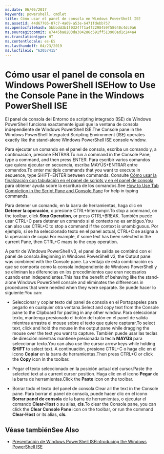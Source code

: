 ```yaml
---
ms.date: 06/05/2017
keywords: powershell, cmdlet
title: Cómo usar el panel de consola en Windows PowerShell ISE
ms.assetid: 44d67705-87c7-4a69-a53e-6471fdebb757
ms.openlocfilehash: 5bbbdd3b1f0324ff1a4f2298459f58640c4dc9a6
ms.sourcegitcommit: e7445ba8203da304286c591ff513900ad1c244a4
ms.translationtype: HT
ms.contentlocale: es-ES
ms.lasthandoff: 04/23/2019
ms.locfileid: "62057415"
---
```

# <a name="how-to-use-the-console-pane-in-the-windows-powershell-ise"></a><span data-ttu-id="e7466-103">Cómo usar el panel de consola en Windows PowerShell ISE</span><span class="sxs-lookup"><span data-stu-id="e7466-103">How to Use the Console Pane in the Windows PowerShell ISE</span></span>

<span data-ttu-id="e7466-104">El panel de consola del Entorno de scripting integrado (ISE) de Windows PowerShell funciona exactamente igual que la ventana de consola independiente de Windows PowerShell ISE.</span><span class="sxs-lookup"><span data-stu-id="e7466-104">The Console pane in the Windows PowerShell Integrated Scripting Environment (ISE) operates exactly like the stand-alone Windows PowerShell ISE console window.</span></span>

<span data-ttu-id="e7466-105">Para ejecutar un comando en el panel de consola, escriba un comando y, a continuación, presione ENTRAR.</span><span class="sxs-lookup"><span data-stu-id="e7466-105">To run a command in the Console Pane, type a command, and then press ENTER.</span></span> <span data-ttu-id="e7466-106">Para escribir varios comandos que quiera ejecutar en secuencia, escriba MAYÚS+ENTRAR entre comandos.</span><span class="sxs-lookup"><span data-stu-id="e7466-106">To enter multiple commands that you want to execute in sequence, type SHIFT+ENTER between commands.</span></span> <span data-ttu-id="e7466-107">Consulte [Cómo usar la finalización con tabulación en el panel de scripts y en el panel de consola](How-to-Use-Tab-Completion-in-the-Script-Pane-and-Console-Pane.md) para obtener ayuda sobre la escritura de los comandos.</span><span class="sxs-lookup"><span data-stu-id="e7466-107">See [How to Use Tab Completion in the Script Pane and Console Pane](How-to-Use-Tab-Completion-in-the-Script-Pane-and-Console-Pane.md) for help in typing commands.</span></span>

<span data-ttu-id="e7466-108">Para detener un comando, en la barra de herramientas, haga clic en **Detener la operación**, o presione CTRL+Interrumpir.</span><span class="sxs-lookup"><span data-stu-id="e7466-108">To stop a command, on the toolbar, click **Stop Operation**, or press CTRL+BREAK.</span></span> <span data-ttu-id="e7466-109">También puede usar CTRL+C para detener un comando si el contexto no es ambiguo.</span><span class="sxs-lookup"><span data-stu-id="e7466-109">You can also use CTRL+C to stop a command if the context is unambiguous.</span></span> <span data-ttu-id="e7466-110">Por ejemplo, si se ha seleccionado texto en el panel actual, CTRL+C se asigna a la operación de copia.</span><span class="sxs-lookup"><span data-stu-id="e7466-110">For example, if some text has been selected in the current Pane, then CTRL+C maps to the copy operation.</span></span>

<span data-ttu-id="e7466-111">A partir de Windows PowerShell v3, el panel de salida se combinó con el panel de consola.</span><span class="sxs-lookup"><span data-stu-id="e7466-111">Beginning in Windows PowerShell v3, the Output pane was combined with the Console pane.</span></span> <span data-ttu-id="e7466-112">La ventaja de esta combinación es que se comporta como la consola independiente de Windows PowerShell y se eliminan las diferencias en los procedimientos que eran necesarios cuando eran independientes.</span><span class="sxs-lookup"><span data-stu-id="e7466-112">This has the benefit of behaving like the stand-alone Windows PowerShell console and eliminates the differences in procedures that were needed when they were separate.</span></span> <span data-ttu-id="e7466-113">Se puede hacer lo siguiente:</span><span class="sxs-lookup"><span data-stu-id="e7466-113">You can:</span></span>

- <span data-ttu-id="e7466-114">Seleccionar y copiar texto del panel de consola en el Portapapeles para pegarlo en cualquier otra ventana.</span><span class="sxs-lookup"><span data-stu-id="e7466-114">Select and copy text from the Console pane to the Clipboard for pasting in any other window.</span></span> <span data-ttu-id="e7466-115">Para seleccionar texto, mantenga presionado el botón del ratón en el panel de salida mientras arrastra el mouse sobre el texto que quiere capturar.</span><span class="sxs-lookup"><span data-stu-id="e7466-115">To select text, click and hold the mouse in the output pane while dragging the mouse over the text you want to capture.</span></span> <span data-ttu-id="e7466-116">También puede usar las teclas de dirección mientras mantiene presionada la tecla **MAYÚS** para seleccionar texto.</span><span class="sxs-lookup"><span data-stu-id="e7466-116">You can also use the cursor arrow keys while holding **SHIFT** to select text.</span></span> <span data-ttu-id="e7466-117">A continuación, presione CTRL+C o haga clic en el icono **Copiar** en la barra de herramientas.</span><span class="sxs-lookup"><span data-stu-id="e7466-117">Then press CTRL+C or click the **Copy** icon in the toolbar.</span></span>

- <span data-ttu-id="e7466-118">Pegar el texto seleccionado en la posición actual del cursor.</span><span class="sxs-lookup"><span data-stu-id="e7466-118">Paste the selected text at a current cursor position.</span></span> <span data-ttu-id="e7466-119">Haga clic en el icono **Pegar** de la barra de herramientas.</span><span class="sxs-lookup"><span data-stu-id="e7466-119">Click the **Paste** icon on the toolbar.</span></span>

- <span data-ttu-id="e7466-120">Borrar todo el texto del panel de consola.</span><span class="sxs-lookup"><span data-stu-id="e7466-120">Clear all the text in the Console pane.</span></span> <span data-ttu-id="e7466-121">Para borrar el panel de consola, puede hacer clic en el icono **Borrar panel de consola** de la barra de herramientas, o ejecutar el comando **Clear-Host** o su alias, **cls**.</span><span class="sxs-lookup"><span data-stu-id="e7466-121">To clear the Console pane, you can click the **Clear Console Pane** icon on the toolbar, or run the command **Clear-Host** or its alias, **cls**.</span></span>

## <a name="see-also"></a><span data-ttu-id="e7466-122">Véase también</span><span class="sxs-lookup"><span data-stu-id="e7466-122">See Also</span></span>

- [<span data-ttu-id="e7466-123">Presentación de Windows PowerShell ISE</span><span class="sxs-lookup"><span data-stu-id="e7466-123">Introducing the Windows PowerShell ISE</span></span>](Introducing-the-Windows-PowerShell-ISE.md)